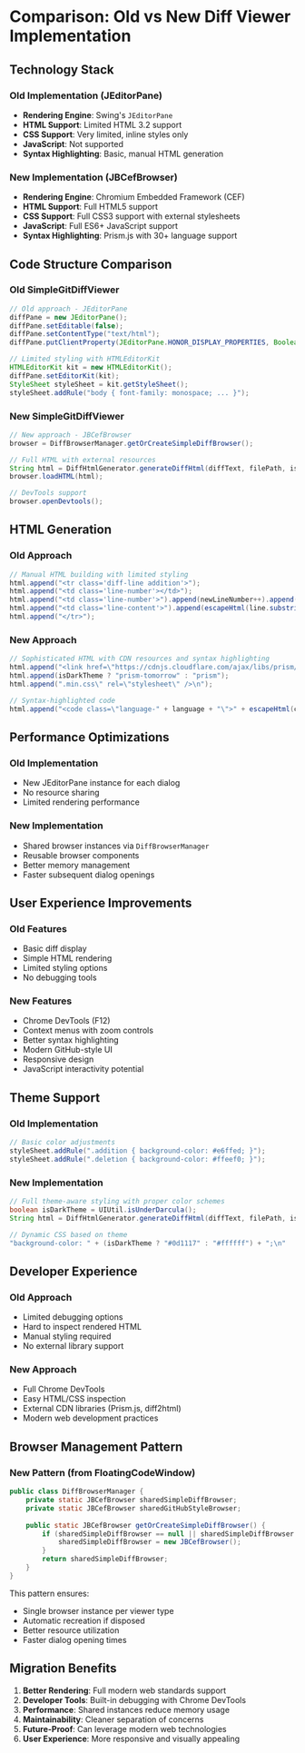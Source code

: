 # Comparison: Old vs New Diff Viewer Implementation

## Technology Stack

### Old Implementation (JEditorPane)
- **Rendering Engine**: Swing's `JEditorPane`
- **HTML Support**: Limited HTML 3.2 support
- **CSS Support**: Very limited, inline styles only
- **JavaScript**: Not supported
- **Syntax Highlighting**: Basic, manual HTML generation

### New Implementation (JBCefBrowser)
- **Rendering Engine**: Chromium Embedded Framework (CEF)
- **HTML Support**: Full HTML5 support
- **CSS Support**: Full CSS3 support with external stylesheets
- **JavaScript**: Full ES6+ JavaScript support
- **Syntax Highlighting**: Prism.js with 30+ language support

## Code Structure Comparison

### Old SimpleGitDiffViewer
```java
// Old approach - JEditorPane
diffPane = new JEditorPane();
diffPane.setEditable(false);
diffPane.setContentType("text/html");
diffPane.putClientProperty(JEditorPane.HONOR_DISPLAY_PROPERTIES, Boolean.TRUE);

// Limited styling with HTMLEditorKit
HTMLEditorKit kit = new HTMLEditorKit();
diffPane.setEditorKit(kit);
StyleSheet styleSheet = kit.getStyleSheet();
styleSheet.addRule("body { font-family: monospace; ... }");
```

### New SimpleGitDiffViewer
```java
// New approach - JBCefBrowser
browser = DiffBrowserManager.getOrCreateSimpleDiffBrowser();

// Full HTML with external resources
String html = DiffHtmlGenerator.generateDiffHtml(diffText, filePath, isDarkTheme);
browser.loadHTML(html);

// DevTools support
browser.openDevtools();
```

## HTML Generation

### Old Approach
```java
// Manual HTML building with limited styling
html.append("<tr class='diff-line addition'>");
html.append("<td class='line-number'></td>");
html.append("<td class='line-number'>").append(newLineNumber++).append("</td>");
html.append("<td class='line-content'>").append(escapeHtml(line.substring(1))).append("</td>");
html.append("</tr>");
```

### New Approach
```java
// Sophisticated HTML with CDN resources and syntax highlighting
html.append("<link href=\"https://cdnjs.cloudflare.com/ajax/libs/prism/1.29.0/themes/");
html.append(isDarkTheme ? "prism-tomorrow" : "prism");
html.append(".min.css\" rel=\"stylesheet\" />\n");

// Syntax-highlighted code
html.append("<code class=\"language-" + language + "\">" + escapeHtml(code) + "</code>");
```

## Performance Optimizations

### Old Implementation
- New JEditorPane instance for each dialog
- No resource sharing
- Limited rendering performance

### New Implementation
- Shared browser instances via `DiffBrowserManager`
- Reusable browser components
- Better memory management
- Faster subsequent dialog openings

## User Experience Improvements

### Old Features
- Basic diff display
- Simple HTML rendering
- Limited styling options
- No debugging tools

### New Features
- Chrome DevTools (F12)
- Context menus with zoom controls
- Better syntax highlighting
- Modern GitHub-style UI
- Responsive design
- JavaScript interactivity potential

## Theme Support

### Old Implementation
```java
// Basic color adjustments
styleSheet.addRule(".addition { background-color: #e6ffed; }");
styleSheet.addRule(".deletion { background-color: #ffeef0; }");
```

### New Implementation
```java
// Full theme-aware styling with proper color schemes
boolean isDarkTheme = UIUtil.isUnderDarcula();
String html = DiffHtmlGenerator.generateDiffHtml(diffText, filePath, isDarkTheme);

// Dynamic CSS based on theme
"background-color: " + (isDarkTheme ? "#0d1117" : "#ffffff") + ";\n"
```

## Developer Experience

### Old Approach
- Limited debugging options
- Hard to inspect rendered HTML
- Manual styling required
- No external library support

### New Approach
- Full Chrome DevTools
- Easy HTML/CSS inspection
- External CDN libraries (Prism.js, diff2html)
- Modern web development practices

## Browser Management Pattern

### New Pattern (from FloatingCodeWindow)
```java
public class DiffBrowserManager {
    private static JBCefBrowser sharedSimpleDiffBrowser;
    private static JBCefBrowser sharedGitHubStyleBrowser;
    
    public static JBCefBrowser getOrCreateSimpleDiffBrowser() {
        if (sharedSimpleDiffBrowser == null || sharedSimpleDiffBrowser.isDisposed()) {
            sharedSimpleDiffBrowser = new JBCefBrowser();
        }
        return sharedSimpleDiffBrowser;
    }
}
```

This pattern ensures:
- Single browser instance per viewer type
- Automatic recreation if disposed
- Better resource utilization
- Faster dialog opening times

## Migration Benefits

1. **Better Rendering**: Full modern web standards support
2. **Developer Tools**: Built-in debugging with Chrome DevTools
3. **Performance**: Shared instances reduce memory usage
4. **Maintainability**: Cleaner separation of concerns
5. **Future-Proof**: Can leverage modern web technologies
6. **User Experience**: More responsive and visually appealing
